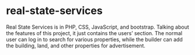 # real-state-services
Real State Services is in PHP, CSS, JavaScript, and bootstrap. Talking about the features of this project, it just contains the users’ section. The normal user can log in to search for various properties, while the builder can add the building, land, and other properties for advertisement. 
